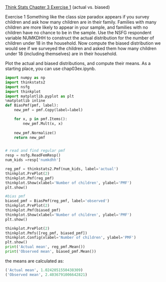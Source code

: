 [Think Stats Chapter 3 Exercise 1](http://greenteapress.com/thinkstats2/html/thinkstats2004.html#toc31) (actual vs. biased)

Exercise 1   Something like the class size paradox appears if you survey children and ask how many children are in their family. Families with many children are more likely to appear in your sample, and families with no children have no chance to be in the sample.
Use the NSFG respondent variable NUMKDHH to construct the actual distribution for the number of children under 18 in the household.
Now compute the biased distribution we would see if we surveyed the children and asked them how many children under 18 (including themselves) are in their household.

Plot the actual and biased distributions, and compute their means. As a starting place, you can use chap03ex.ipynb.
```python
import numpy as np
import thinkstats2
import nsfg
import thinkplot
import matplotlib.pyplot as plt
%matplotlib inline
def BiasPmf(pmf, label):
    new_pmf = pmf.Copy(label=label)

    for x, p in pmf.Items():
        new_pmf.Mult(x, x)
        
    new_pmf.Normalize()
    return new_pmf


# read and find regular pmf 
resp = nsfg.ReadFemResp()
num_kids =resp['numkdhh']

reg_pmf = thinkstats2.Pmf(num_kids, label='actual')
thinkplot.PrePlot(2)
thinkplot.Pmf(reg_pmf)
thinkplot.Show(xlabel='Number of children', ylabel='PMF')
plt.show()

#bias pmf
biased_pmf = BiasPmf(reg_pmf, label='observed')
thinkplot.PrePlot(2)
thinkplot.Pmf(biased_pmf)
thinkplot.Show(xlabel='Number of children', ylabel='PMF')
plt.show()

thinkplot.PrePlot(2)
thinkplot.Pmfs([reg_pmf, biased_pmf])
thinkplot.Config(xlabel='Number of children', ylabel='PMF')
plt.show()
print('Actual mean', reg_pmf.Mean())
print('Observed mean', biased_pmf.Mean())
```

the means are calculated as:
```python
('Actual mean', 1.0242051550438309)
('Observed mean', 2.4036791006642821)
```
